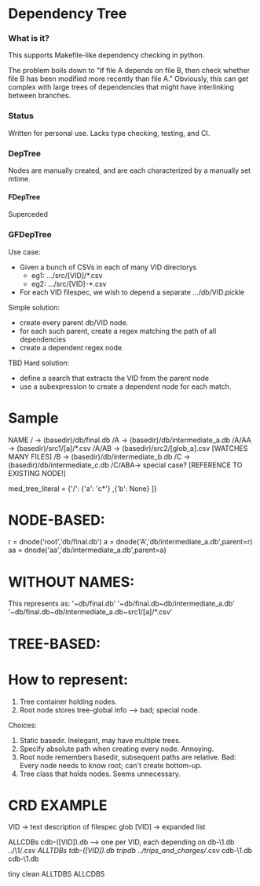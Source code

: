 # Dependency Tree
### What is it?
This supports Makefile-like dependency checking in python.

The problem boils down to "If file A depends on file B, then check whether file B 
has been modified more recently than file A."  Obviously, this can get complex with large trees of dependencies that might have 
interlinking between branches. 

### Status
Written for personal use.  Lacks type checking, testing, and CI.

### DepTree

Nodes are manually created, and are each characterized by a manually set mtime.

#### FDepTree

Superceded

### GFDepTree

Use case: 
  - Given a bunch of CSVs in each of many VID directorys 
    - eg1: .../src/[VID]/*.csv
    - eg2: .../src/[VID]-*.csv
  - For each VID filespec, we wish to depend a separate .../db/VID.pickle 

Simple solution:
  - create every parent db/VID node.
  - for each such parent, create a regex matching the path of all dependencies
  - create a dependent regex node.
  
TBD Hard solution:
  - define a search that extracts the VID from the parent node
  - use a subexpression to create a dependent node for each match.   
 
Sample 
=============
NAME
  /     -> (basedir)/db/final.db
  /A    -> (basedir)/db/intermediate_a.db
  /A/AA -> (basedir)/src1/[a]/*.csv
  /A/AB -> (basedir)/src2/[glob_a].csv      [WATCHES MANY FILES]
  /B    -> (basedir)/db/intermediate_b.db
  /C    -> (basedir)/db/intermediate_c.db
  /C/ABA-> special case?                    [REFERENCE TO EXISTING NODE!]

med_tree_literal = {'/': 
                         {'a': 
                               'c*'}
                        ,{'b': None}
    ]}

NODE-BASED:
===========
r  = dnode('root','db/final.db')
a  = dnode('A','db/intermediate_a.db',parent=r)
aa = dnode('aa','db/intermediate_a.db',parent=a)

WITHOUT NAMES:
===========
This represents as:
'~db/final.db'
'~db/final.db~db/intermediate_a.db'
'~db/final.db~db/intermediate_a.db~src1/[a]/*.csv'


TREE-BASED:
===========

How to represent:
=================
1. Tree container holding nodes.
2. Root node stores tree-global info --> bad; special node.   

 
 Choices:
 1. Static basedir.  Inelegant, may have multiple trees.
 2. Specify absolute path when creating every node.  Annoying.
 3. Root node remembers basedir, subsequent paths are relative.
    Bad: Every node needs to know root; can't create bottom-up.
 4. Tree class that holds nodes.  Seems unnecessary.      
 
 
 CRD EXAMPLE
 ==============
 
 VID -> text description of filespec glob
 [VID] -> expanded list  

ALLCDBs
    cdb-([VID]).db --> one per VID, each depending on
        db-\1.db
            ../\1/*.csv
ALLTDBs 
    tdb-([VID]).db 
        tripdb
            ../trips_and_charges/*.csv
            cdb-\1.db
        cdb-\1.db
                
 tiny
    clean
        ALLTDBS
        ALLCDBS                        
            
            
